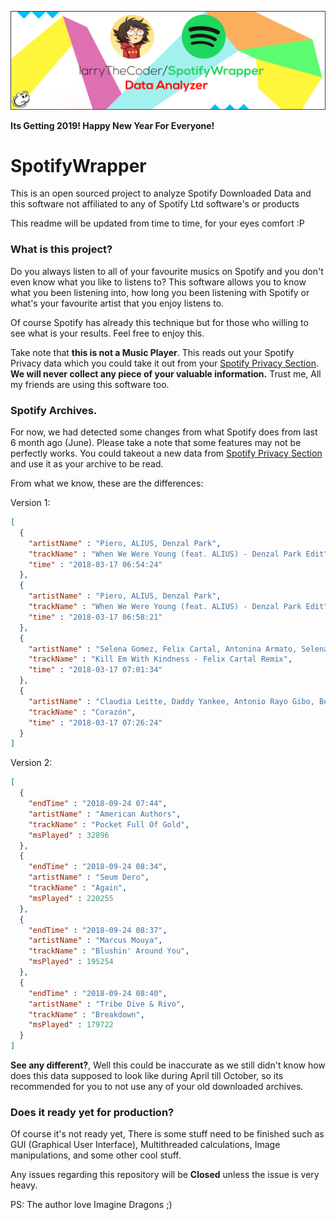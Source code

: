 ![Spotify Wrapper](lib/SpotifyWrapper.png)

**Its Getting 2019! Happy New Year For Everyone!**

# SpotifyWrapper
This is an open sourced project to analyze Spotify Downloaded Data and this software not affiliated to any of Spotify Ltd software's or products

This readme will be updated from time to time, for your eyes comfort :P

### What is this project?

Do you always listen to all of your favourite musics on Spotify and
you don't even know what you like to listens to? This software
allows you to know what you been listening into, how long you been listening with Spotify
or what's your favourite artist that you enjoy listens to.

Of course Spotify has already this technique but for those who willing to
see what is your results. Feel free to enjoy this.

Take note that **this is not a Music Player**. This reads out
your Spotify Privacy data which you could take it out from your [Spotify Privacy Section](https://www.spotify.com/us/account/privacy/).
**We will never collect any piece of your valuable information.** Trust me, All my friends are using this software too.


### Spotify Archives.

For now, we had detected some changes from what Spotify does from last 6 month ago (June).
Please take a note that some features may not be perfectly works. You could takeout a
new data from [Spotify Privacy Section](https://www.spotify.com/us/account/privacy/) and use it as your archive to be read.

From what we know, these are the differences:

Version 1:
```json
[
  {
    "artistName" : "Piero, ALIUS, Denzal Park",
    "trackName" : "When We Were Young (feat. ALIUS) - Denzal Park Edit",
    "time" : "2018-03-17 06:54:24"
  },
  {
    "artistName" : "Piero, ALIUS, Denzal Park",
    "trackName" : "When We Were Young (feat. ALIUS) - Denzal Park Edit",
    "time" : "2018-03-17 06:58:21"
  },
  {
    "artistName" : "Selena Gomez, Felix Cartal, Antonina Armato, Selena Gomez, Dave Audé, Benny Blanco, T. Price, Rock Mafia, Antonina Armato, Benny Blanco, Selena Gomez, Dave Audé, Benny Blanco, T. Price",
    "trackName" : "Kill Em With Kindness - Felix Cartal Remix",
    "time" : "2018-03-17 07:01:34"
  },
  {
    "artistName" : "Claudia Leitte, Daddy Yankee, Antonio Rayo Gibo, Beatriz Luengo, Yotuel Romero, Raymond Ayala, Derrus Rachel, Rayito, Antonio Rayo Gibo, Beatriz Luengo, Yotuel Romero, Raymond Ayala, Derrus Rachel",
    "trackName" : "Corazón",
    "time" : "2018-03-17 07:26:24"
  }
]
```

Version 2:
```json
[
  {
    "endTime" : "2018-09-24 07:44",
    "artistName" : "American Authors",
    "trackName" : "Pocket Full Of Gold",
    "msPlayed" : 32896
  },
  {
    "endTime" : "2018-09-24 08:34",
    "artistName" : "Seum Dero",
    "trackName" : "Again",
    "msPlayed" : 220255
  },
  {
    "endTime" : "2018-09-24 08:37",
    "artistName" : "Marcus Mouya",
    "trackName" : "Blushin' Around You",
    "msPlayed" : 195254
  },
  {
    "endTime" : "2018-09-24 08:40",
    "artistName" : "Tribe Dive & Rivo",
    "trackName" : "Breakdown",
    "msPlayed" : 179722
  }
]
```

**See any different?**, Well this could be inaccurate as we still didn't know how
does this data supposed to look like during April till October, so its recommended for you
to not use any of your old downloaded archives.

### Does it ready yet for production?

Of course it's not ready yet, There is some stuff need to be finished such as GUI (Graphical User Interface),
Multithreaded calculations, Image manipulations, and some other cool stuff.

Any issues regarding this repository will be **Closed** unless the issue is very heavy.

PS: The author love Imagine Dragons ;)
